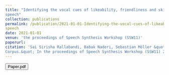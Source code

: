 ```yaml
---
title: "Identifying the vocal cues of likeability, friendliness and skilfulness in synthetic
speech"
collection: publications
permalink: /publication/2021-01-01-Identifying-the-vocal-cues-of-likeability-friendliness-and-skilfulness-in-synthetic
speech
date: 2021-01-01
venue: 'the proceedings of Speech Synthesis Workshop (SSW11)'
paperurl:
citation: 'Sai Sirisha Rallabandi, Babak Naderi, Sebastian Möller &quot; Identifying the vocal cues of likeability friendliness and skilfulness in synthetic 
Corpus.&quot; In the proceedings of Speech Synthesis Workshop (SSW11) 2021.'
---
```


<button onclick="window.location.href='https://www.isca-speech.org/archive/pdfs/ssw_2021/rallabandi21_ssw.pdf';">Paper.pdf</button>
